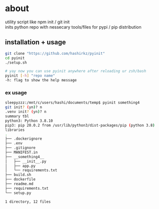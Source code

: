 # about 
utility script like npm init / git init  
inits python repo with nessecary tools/files for pypi / pip distribution  

## installation + usage
```bash
git clone "https://github.com/hashirkz/pyinit"
cd pyinit
./setup.sh

# yay now you can use pyinit anywhere after reloading ur zsh/bash
pyinit [-h] "repo name"
-h: flag to show the help message
```

### ex usage
```bash
sleepyzzz:/mnt/c/users/hashi/documents/temp$ pyinit something4
git init? (yn)? n
.venv init? (yn)? n
summary tbl
python3: Python 3.8.10
pip3: pip 20.0.2 from /usr/lib/python3/dist-packages/pip (python 3.8)
libraries
.
├── .dockerignore
├── .env
├── .gitignore
├── MANIFEST.in
├── __something4__
│   ├── __init__.py
│   ├── app.py
│   └── requirements.txt
├── build.sh
├── dockerfile
├── readme.md
├── requirements.txt
└── setup.py

1 directory, 12 files
```